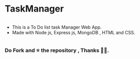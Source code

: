 # TaskManager
<pre>
</pre>

- This is a To Do list task Manager Web App.
- Made with Node js, Express js, MongoDB , HTML and CSS.

<pre>
</pre>


### Do Fork and ⭐ the repository , Thanks 👨‍💻.
